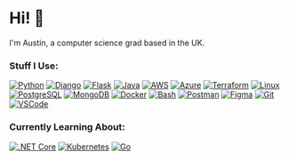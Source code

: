 # Hi! 👋


I'm Austin, a computer science grad based in the UK. 


### Stuff I Use:

[![Python](https://img.shields.io/badge/-Python-3776AB?style=flat-square&logo=python&logoColor=white "Python")](https://www.python.org/) [![Django](https://img.shields.io/badge/-Django-092E20?style=flat-square&logo=django&logoColor=white "Django")](https://www.djangoproject.com/) [![Flask](https://img.shields.io/badge/-Flask-000000?style=flat-square&logo=flask&logoColor=white "Flask")](https://flask.palletsprojects.com/en/3.0.x/) [![Java](https://img.shields.io/badge/-Java-007396?style=flat-square&logo=oracle&logoColor=white "Java")](https://www.java.com/en/) [![AWS](https://img.shields.io/badge/-AWS-232F3E?style=flat-square&logo=amazon-aws&logoColor=white "AWS")](https://aws.amazon.com/) [![Azure](https://img.shields.io/badge/-Azure-0089D6?style=flat-square&logo=microsoft-azure&logoColor=white "Azure")](https://azure.microsoft.com/en-gb) [![Terraform](https://img.shields.io/badge/-Terraform-623CE4?style=flat-square&logo=terraform&logoColor=white "Terraform")](https://www.terraform.io/) [![Linux](https://img.shields.io/badge/-Linux-FCC624?style=flat-square&logo=linux&logoColor=white "Linux")](https://www.linux.org/) [![PostgreSQL](https://img.shields.io/badge/-PostgreSQL-336791?style=flat-square&logo=postgresql&logoColor=white "PostgreSQL")](https://www.postgresql.org/) [![MongoDB](https://img.shields.io/badge/-MongoDB-47A248?style=flat-square&logo=mongodb&logoColor=white "MongoDB")](https://www.mongodb.com/) [![Docker](https://img.shields.io/badge/-Docker-2496ED?style=flat-square&logo=docker&logoColor=white "Docker")](https://www.docker.com/) [![Bash](https://img.shields.io/badge/-Bash-4EAA25?style=flat-square&logo=gnu-bash&logoColor=white "Bash")](https://www.gnu.org/software/bash/) [![Postman](https://img.shields.io/badge/-Postman-FF6C37?style=flat-square&logo=postman&logoColor=white "Postman")](https://www.postman.com/) [![Figma](https://img.shields.io/badge/-Figma-F24E1E?style=flat-square&logo=figma&logoColor=white "Figma")](https://www.figma.com/) [![Git](https://img.shields.io/badge/-Git-F05032?style=flat-square&logo=git&logoColor=white "Git")](https://git-scm.com/) [![VSCode](https://img.shields.io/badge/-VSCode-007ACC?style=flat-square&logo=visualstudiocode&logoColor=white "VSCode")](https://code.visualstudio.com/)

### Currently Learning About:

[![.NET Core](https://img.shields.io/badge/-.NET%20Core-512BD4?style=flat-square&logo=.net&logoColor=white ".NET Core")](https://dotnet.microsoft.com/en-us/) [![Kubernetes](https://img.shields.io/badge/-Kubernetes-326CE5?style=flat-square&logo=kubernetes&logoColor=white "Kubernetes")](https://kubernetes.io/) [![Go](https://img.shields.io/badge/-Go-00ADD8?style=flat-square&logo=go&logoColor=white "Go")](https://go.dev/) 
